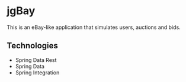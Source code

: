 # jgBay

This is an eBay-like application that simulates users, auctions and bids. 

## Technologies
* Spring Data Rest
* Spring Data
* Spring Integration
